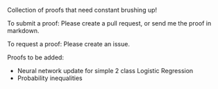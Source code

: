 Collection of proofs that need constant brushing up!

To submit a proof: Please create a pull request, or send me the proof in markdown.

To request a proof: Please create an issue.


Proofs to be added:
- Neural network update for simple 2 class Logistic Regression
- Probability inequalities



